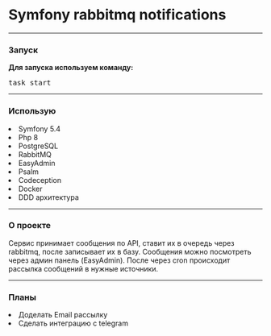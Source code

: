 <h1>Symfony rabbitmq notifications</h1>
<hr>
<h3>Запуск</h3>
<b>Для запуска используем команду:</b>
<pre>task start</pre>
<hr>
<h3>Использую</h3>
<li>Symfony 5.4</li>
<li>Php 8</li>
<li>PostgreSQL</li>
<li>RabbitMQ</li>
<li>EasyAdmin</li>
<li>Psalm</li>
<li>Codeception</li>
<li>Docker</li>
<li>DDD архитектура</li>
<hr>
<h3>О проекте</h3>
<p>
Сервис принимает сообщения по API, ставит их в очередь через rabbitmq, после
записывает их в базу. Сообщения можно посмотреть через админ панель (EasyAdmin). После через cron происходит рассылка сообщений в нужные источники.
</p>
<hr>
<h3>Планы</h3>
<li>Доделать Email рассылку</li>
<li>Сделать интеграцию с telegram</li>